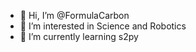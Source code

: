 - 👋 Hi, I’m @FormulaCarbon
- 👀 I’m interested in Science and Robotics
- 🌱 I’m currently learning s2py


<!---
FormulaCarbon/FormulaCarbon is a ✨ special ✨ repository because its `README.md` (this file) appears on your GitHub profile.
You can click the Preview link to take a look at your changes.
--->
